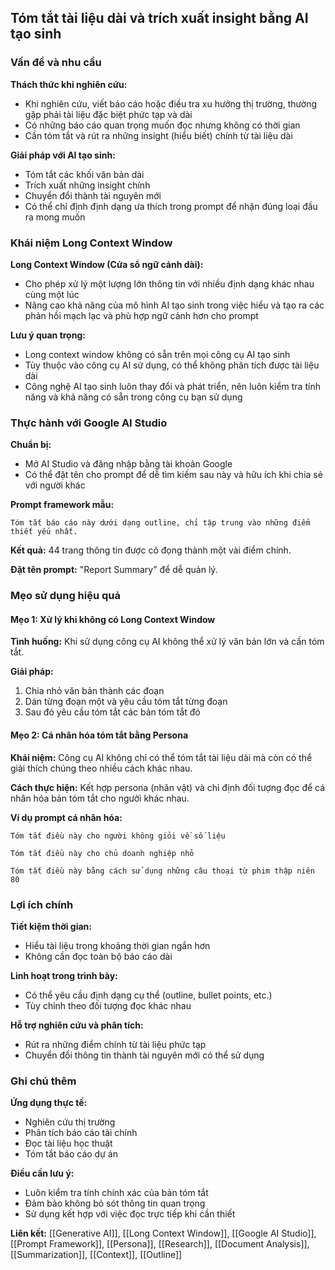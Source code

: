 ## Tóm tắt tài liệu dài và trích xuất insight bằng AI tạo sinh

### Vấn đề và nhu cầu

**Thách thức khi nghiên cứu:**

- Khi nghiên cứu, viết báo cáo hoặc điều tra xu hướng thị trường, thường gặp phải tài liệu đặc biệt phức tạp và dài
- Có những báo cáo quan trọng muốn đọc nhưng không có thời gian
- Cần tóm tắt và rút ra những insight (hiểu biết) chính từ tài liệu dài

**Giải pháp với AI tạo sinh:**

- Tóm tắt các khối văn bản dài
- Trích xuất những insight chính
- Chuyển đổi thành tài nguyên mới
- Có thể chỉ định định dạng ưa thích trong prompt để nhận đúng loại đầu ra mong muốn


### Khái niệm Long Context Window

**Long Context Window (Cửa sổ ngữ cảnh dài):**

- Cho phép xử lý một lượng lớn thông tin với nhiều định dạng khác nhau cùng một lúc
- Nâng cao khả năng của mô hình AI tạo sinh trong việc hiểu và tạo ra các phản hồi mạch lạc và phù hợp ngữ cảnh hơn cho prompt

**Lưu ý quan trọng:**

- Long context window không có sẵn trên mọi công cụ AI tạo sinh
- Tùy thuộc vào công cụ AI sử dụng, có thể không phân tích được tài liệu dài
- Công nghệ AI tạo sinh luôn thay đổi và phát triển, nên luôn kiểm tra tính năng và khả năng có sẵn trong công cụ bạn sử dụng


### Thực hành với Google AI Studio

**Chuẩn bị:**

- Mở AI Studio và đăng nhập bằng tài khoản Google
- Có thể đặt tên cho prompt để dễ tìm kiếm sau này và hữu ích khi chia sẻ với người khác

**Prompt framework mẫu:**

```
Tóm tắt báo cáo này dưới dạng outline, chỉ tập trung vào những điểm thiết yếu nhất.
```

**Kết quả:** 44 trang thông tin được cô đọng thành một vài điểm chính.

**Đặt tên prompt:** "Report Summary" để dễ quản lý.

### Mẹo sử dụng hiệu quả

#### Mẹo 1: Xử lý khi không có Long Context Window

**Tình huống:** Khi sử dụng công cụ AI không thể xử lý văn bản lớn và cần tóm tắt.

**Giải pháp:**

1. Chia nhỏ văn bản thành các đoạn
2. Dán từng đoạn một và yêu cầu tóm tắt từng đoạn
3. Sau đó yêu cầu tóm tắt các bản tóm tắt đó

#### Mẹo 2: Cá nhân hóa tóm tắt bằng Persona

**Khái niệm:** Công cụ AI không chỉ có thể tóm tắt tài liệu dài mà còn có thể giải thích chúng theo nhiều cách khác nhau.

**Cách thực hiện:** Kết hợp persona (nhân vật) và chỉ định đối tượng đọc để cá nhân hóa bản tóm tắt cho người khác nhau.

**Ví dụ prompt cá nhân hóa:**

```
Tóm tắt điều này cho người không giỏi về số liệu
```

```
Tóm tắt điều này cho chủ doanh nghiệp nhỏ
```

```
Tóm tắt điều này bằng cách sử dụng những câu thoại từ phim thập niên 80
```


### Lợi ích chính

**Tiết kiệm thời gian:**

- Hiểu tài liệu trong khoảng thời gian ngắn hơn
- Không cần đọc toàn bộ báo cáo dài

**Linh hoạt trong trình bày:**

- Có thể yêu cầu định dạng cụ thể (outline, bullet points, etc.)
- Tùy chỉnh theo đối tượng đọc khác nhau

**Hỗ trợ nghiên cứu và phân tích:**

- Rút ra những điểm chính từ tài liệu phức tạp
- Chuyển đổi thông tin thành tài nguyên mới có thể sử dụng


### Ghi chú thêm

**Ứng dụng thực tế:**

- Nghiên cứu thị trường
- Phân tích báo cáo tài chính
- Đọc tài liệu học thuật
- Tóm tắt báo cáo dự án

**Điều cần lưu ý:**

- Luôn kiểm tra tính chính xác của bản tóm tắt
- Đảm bảo không bỏ sót thông tin quan trọng
- Sử dụng kết hợp với việc đọc trực tiếp khi cần thiết

**Liên kết:** [[Generative AI]], [[Long Context Window]], [[Google AI Studio]], [[Prompt Framework]], [[Persona]], [[Research]], [[Document Analysis]], [[Summarization]], [[Context]], [[Outline]]

